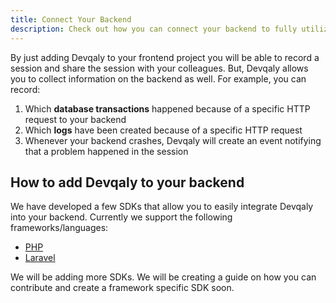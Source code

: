 ```yaml
---
title: Connect Your Backend
description: Check out how you can connect your backend to fully utilize the power of Devqaly
---
```


By just adding Devqaly to your frontend project you will be able to record a session and share the session with your 
colleagues. But, Devqaly allows you to collect information on the backend as well. For example, you can record:

1. Which **database transactions** happened because of a specific HTTP request to your backend
2. Which **logs** have been created because of a specific HTTP request
3. Whenever your backend crashes, Devqaly will create an event notifying that a problem happened in the session

## How to add Devqaly to your backend

We have developed a few SDKs that allow you to easily integrate Devqaly into your backend. Currently we support the 
following frameworks/languages:

- [PHP](/getting-started/backend/php/)
- [Laravel](/getting-started/backend/laravel/)

We will be adding more SDKs. We will be creating a guide on how you can contribute and create a framework specific 
SDK soon.
